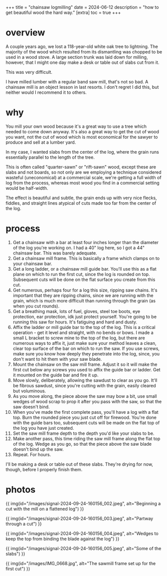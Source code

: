 +++
title = "chainsaw logmilling"
date = 2024-06-12
description = "how to get beautiful wood the hard way."
[extra]
  toc = true
+++

# overview
A couple years ago, we lost a 118-year-old white oak tree to lightning. The majority of the wood which resulted from its dismantling was chopped to be used in a wood stove. A large section trunk was laid down for milling, however, that I might one day make a desk or table out of slabs cut from it.

This was very difficult.

I have milled lumber with a regular band saw mill, that's not so bad. A chainsaw mill is an object lesson in last resorts. I don't regret I did this, but neither would I recommend it to others.

# why
You mill your own wood because it's a great way to use a tree which needed to come down anyway. It's also a great way to get the cut of wood you want, not the cut of wood which is most economical for the sawyer to produce and sell at a lumber yard.

In my case, I wanted slabs from the center of the log, where the grain runs essentially parallel to the length of the tree.

This is often called "quarter-sawn" or "rift-sawn" wood, except these are slabs and not boards, so not only are we employing a technique considered wasteful (uneconomical) at a commercial scale, we're getting a full width of log from the process, whereas most wood you find in a commercial setting would be half-width.

The effect is beautiful and subtle, the grain ends up with very nice flecks, fiddles, and straight lines atypical of cuts made too far from the center of the log.

# process
1. Get a chainsaw with a bar at least four inches longer than the diameter of the log you're working on. I had a 40" log here, so I got a 44" chainsaw bar. This was barely adequate.
2. Get a chainsaw mill frame. This is basically a frame which clamps on to your chainsaw bar.
3. Get a long ladder, or a chainsaw mill guide bar. You'll use this as a flat plane on which to run the first cut, since the log is rounded on top. Subsequent cuts will be done on the flat surface you create from this cut.
4. Get numerous, perhaps four for a log this size, ripping saw chains. It's important that they are ripping chains, since we are running with the grain, which is much more difficult than running through the grain (as when you cut rounds).
5. Get a breathing mask, lots of fuel, gloves, steel toe boots, eye protection, ear protection, idk just protect yourself. You're going to be running this saw for hours. It's fatiguing and hard and dusty.
6. Affix the ladder or mill guide bar to the top of the log. This is a critical operation - get it level and straight, with no bends or bows. I made a small L bracket to screw mine to the top of the log, but there are numerous ways to affix it, just make sure your method leaves a clean, clear top surface of the bar on which to run the saw. If you use screws, make sure you know how deeply they penetrate into the log, since, you don't want to hit them with your saw blade.
7. Mount the chainsaw on the saw mill frame. Adjust it so it will make the first cut below any screws you used to affix the guide bar or ladder. Get it mounted on the guide bar and fire it up.
8. Move slowly, deliberately, allowing the sawdust to clear as you go. It'll be fibrous sawdust, since you're cutting with the grain, easily cleared but voluminous.
9. As you move along, the piece above the saw may bow a bit, use small wedges of wood scrap to prop it after you pass with the saw, so that the saw doesn't bind.
10. When you've made the first complete pass, you'll have a log with a flat top. Burn the rounded piece you just cut off for firewood. You're done with the guide bars too, subsequent cuts will be made on the flat top of the log you have just created.
11. Set the saw mill frame depth to the depth you'd like your slabs to be.
12. Make another pass, this time riding the saw mill frame along the flat top of the log. Wedge as you go, so that the piece above the saw blade doesn't bind up the saw.
13. Repeat. For hours.

I'll be making a desk or table out of these slabs. They're drying for now, though, before I properly finish them.

# photos
{{ img(id="/images/signal-2024-09-24-160156_002.jpeg", alt="Beginning a cut with the mill on a flattened log") }}

{{ img(id="/images/signal-2024-09-24-160156_003.jpeg", alt="Partway through a cut") }}

{{ img(id="/images/signal-2024-09-24-160156_004.jpeg", alt="Wedges to keep the top from binding the blade against the log") }}

{{ img(id="/images/signal-2024-09-24-160156_005.jpeg", alt="Some of the slabs") }}

{{ img(id="/images/IMG_0668.jpg", alt="The sawmill frame set up for the first cut") }}